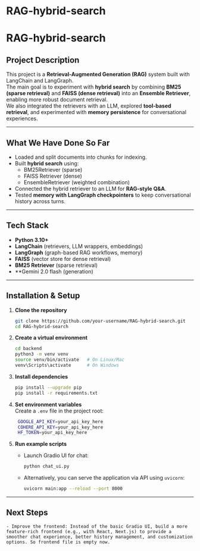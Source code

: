 # RAG-hybrid-search

# RAG-hybrid-search

## Project Description

This project is a **Retrieval-Augmented Generation (RAG)** system built with LangChain and LangGraph.  
The main goal is to experiment with **hybrid search** by combining **BM25 (sparse retrieval)** and **FAISS (dense retrieval)** into an **Ensemble Retriever**, enabling more robust document retrieval.  
We also integrated the retrievers with an LLM, explored **tool-based retrieval**, and experimented with **memory persistence** for conversational experiences.

---

## What We Have Done So Far

- Loaded and split documents into chunks for indexing.
- Built **hybrid search** using:
  - BM25Retriever (sparse)
  - FAISS Retriever (dense)
  - EnsembleRetriever (weighted combination)
- Connected the hybrid retriever to an LLM for **RAG-style Q&A**.
- Tested **memory with LangGraph checkpointers** to keep conversational history across turns.

---

## Tech Stack

- **Python 3.10+**
- **LangChain** (retrievers, LLM wrappers, embeddings)
- **LangGraph** (graph-based RAG workflows, memory)
- **FAISS** (vector store for dense retrieval)
- **BM25 Retriever** (sparse retrieval)
- \*\*Gemini 2.0 flash (generation)

---

## Installation & Setup

1. **Clone the repository**

   ```bash
   git clone https://github.com/your-username/RAG-hybrid-search.git
   cd RAG-hybrid-search
   ```

2. **Create a virtual environment**

   ```bash
   cd backend
   python3 -m venv venv
   source venv/bin/activate   # On Linux/Mac
   venv\Scripts\activate      # On Windows
   ```

3. **Install dependencies**

   ```bash
   pip install --upgrade pip
   pip install -r requirements.txt
   ```

4. **Set environment variables**  
   Create a `.env` file in the project root:

   ```bash
    GOOGLE_API_KEY=your_api_key_here
    COHERE_API_KEY=your_api_key_here
    HF_TOKEN=your_api_key_here
   ```

5. **Run example scripts**

   - Launch Gradio UI for chat:

     ```bash
     python chat_ui.py
     ```

   - Alternatively, you can serve the application via API using `uvicorn`:
     ```bash
     uvicorn main:app --reload --port 8000
     ```

---

## Next Steps

    - Improve the frontend: Instead of the basic Gradio UI, build a more feature-rich frontend (e.g., with React, Next.js) to provide a smoother chat experience, better history management, and customization options. So frontend file is empty now.
